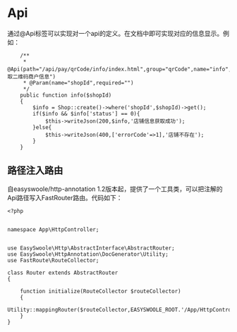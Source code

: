 # Api
通过@Api标签可以实现对一个api的定义。在文档中即可实现对应的信息显示。例如：
```
    /**
     * @Api(path="/api/pay/qrCode/info/index.html",group="qrCode",name="info",description="获取二维码商户信息")
     * @Param(name="shopId",required="")
     */
    public function info($shopId)
    {
        $info = Shop::create()->where('shopId',$shopId)->get();
        if($info && $info['status'] == 0){
            $this->writeJson(200,$info,'店铺信息获取成功');
        }else{
            $this->writeJson(400,['errorCode'=>1],'店铺不存在');
        }
    }
```
## 路径注入路由
自easyswoole/http-annotation 1.2版本起，提供了一个工具类，可以把注解的Api路径写入FastRouter路由。代码如下：
```
<?php


namespace App\HttpController;


use EasySwoole\Http\AbstractInterface\AbstractRouter;
use EasySwoole\HttpAnnotation\DocGenerator\Utility;
use FastRoute\RouteCollector;

class Router extends AbstractRouter
{

    function initialize(RouteCollector $routeCollector)
    {
        Utility::mappingRouter($routeCollector,EASYSWOOLE_ROOT.'/App/HttpController');
    }
}
```